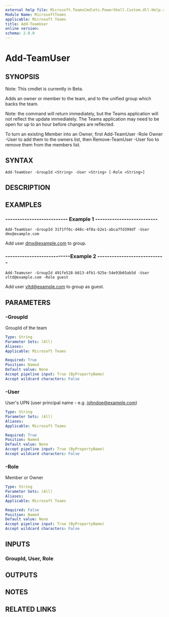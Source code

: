 ```yaml
---
external help file: Microsoft.TeamsCmdlets.PowerShell.Custom.dll-Help.xml
Module Name: MicrosoftTeams
applicable: Microsoft Teams
title: Add-TeamUser
online version: 
schema: 2.0.0
---
```


# Add-TeamUser

## SYNOPSIS
Note: This cmdlet is currently in Beta.

Adds an owner or member to the team, 
and to the unified group which backs the team. 

Note: the command will return immediately, but the Teams application will not reflect the update immediately. 
The Teams application may need to be open for up to an hour before changes are reflected.

To turn an existing Member into an Owner, 
first Add-TeamUser -Role Owner -User to add them to the owners list,
then Remove-TeamUser -User foo to remove them from the members list.

## SYNTAX

```
Add-TeamUser -GroupId <String> -User <String> [-Role <String>]
```

## DESCRIPTION

## EXAMPLES

### --------------------------  Example 1  --------------------------
```
Add-TeamUser -GroupId 31f1ff6c-d48c-4f8a-b2e1-abca7fd399df -User dmx@example.com
```

Add user dmx@example.com to group.

### ---------------------------Example 2 ----------------------------
```
Add-Teamuser -GroupId 491fe528-b813-4fb1-925e-54e93b65ab5d -User vltd@example.com -Role guest
```
Add user vltd@example.com to group as guest.

## PARAMETERS

### -GroupId
GroupId of the team

```yaml
Type: String
Parameter Sets: (All)
Aliases:
Applicable: Microsoft Teams

Required: True
Position: Named
Default value: None
Accept pipeline input: True (ByPropertyName)
Accept wildcard characters: False
```

### -User
User's UPN (user principal name - e.g.
johndoe@example.com)

```yaml
Type: String
Parameter Sets: (All)
Aliases:
Applicable: Microsoft Teams

Required: True
Position: Named
Default value: None
Accept pipeline input: True (ByPropertyName)
Accept wildcard characters: False
```

### -Role
Member or Owner

```yaml
Type: String
Parameter Sets: (All)
Aliases:
Applicable: Microsoft Teams

Required: False
Position: Named
Default value: None
Accept pipeline input: True (ByPropertyName)
Accept wildcard characters: False
```

## INPUTS

### GroupId, User, Role

## OUTPUTS

## NOTES

## RELATED LINKS

